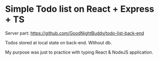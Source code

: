 # Simple Todo list on React + Express + TS
Server part: https://github.com/GoodNightBuddy/todo-list-back-end

Todos stored at local state on back-end. Without db.

My purpose was just to practice with typing React & NodeJS application.